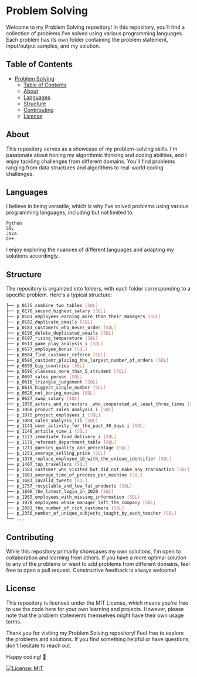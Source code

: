 # Problem Solving
Welcome to my Problem Solving repository! In this repository, you'll find a collection of problems I've solved using various programming languages. Each problem has its own folder containing the problem statement, input/output samples, and my solution.

## Table of Contents
- [Problem Solving](#problem-solving)
  - [Table of Contents](#table-of-contents)
  - [About](#about)
  - [Languages](#languages)
  - [Structure](#structure)
  - [Contributing](#contributing)
  - [License](#license)
  
<a name="about"></a>
## About
This repository serves as a showcase of my problem-solving skills. I'm passionate about honing my algorithmic thinking and coding abilities, and I enjoy tackling challenges from different domains. You'll find problems ranging from data structures and algorithms to real-world coding challenges.

<a name="Languages"></a>
## Languages
I believe in being versatile, which is why I've solved problems using various programming languages, including but not limited to:

    Python
    SQL
    Java
    C++

I enjoy exploring the nuances of different languages and adapting my solutions accordingly.

<a name='Structure'></a>
## Structure
The repository is organized into folders, with each folder corresponding to a specific problem. Here's a typical structure:

```bash
├── p_0175_combine_two_tables [SQL]
├── p_0176_second_highest_salary [SQL]
├── p_0181_employees_earning_more_than_their_managers [SQL]
├── p_0182_duplicate_emails [SQL]
├── p_0183_customers_who_never_order [SQL]
├── p_0196_delete_duplicated_emails [SQL]
├── p_0197_rising_temperature [SQL]
├── p_0511_game_play_analysis_i [SQL]
├── p_0577_employee_bonus [SQL]
├── p_0584_find_customer_referee [SQL]
├── p_0586_custoemr_placing_the_largest_number_of_orders [SQL]
├── p_0595_big_countries [SQL]
├── p_0596_classess_more_than_5_strudent [SQL]
├── p_0607_sales_person [SQL]
├── p_0610_triangle_judgement [SQL]
├── p_0619_biggest_single_number [SQL]
├── p_0620_not_boring_movies [SQL]
├── p_0627_swap_salary [SQL]
├── p_1050_actors_and_directors _who_cooperated_at_least_three_times [SQL]
├── p_1068_product_sales_analysis_i [SQL]
├── p_1075_project_employees_i [SQL]
├── p_1084_sales_analysis_iii [SQL]
├── p_1141_user_activity_for_the_past_30_days i [SQL]
├── p_1148_article_view_i [SQL]
├── p_1173_immediate_food_delivery_i [SQL]
├── p_1179_reformat_department_table [SQL]
├── p_1211_queries_quality_and_percentage [SQL]
├── p_1251_average_selling_price [SQL]
├── p_1378_replace_employee_iD_with_the_unique_identifier [SQL]
├── p_1407_top_travellers [SQL]
├── p_1581_customer_who_visited_but_did_not_make_any_transaction [SQL]
├── p_1661_average_time_of_process_per_machine [SQL]
├── p_1683_invalid_tweets [SQL]
├── p_1757_recyclable_and_low_fat_products [SQL]
├── p_1890_the_latest_login_in_2020 [SQL]
├── p_1965_employees_with_missing_information [SQL]
├── p_1978_employees_whose_manager_left_the_company [SQL]
├── p_2082_the_number_of_rich_customers [SQL]
├── p_2356_number_of_unique_subjects_taught_by_each_teacher [SQL]
└── ...
```

<a name="Contributing"></a>
## Contributing
While this repository primarily showcases my own solutions, I'm open to collaboration and learning from others. If you have a more optimal solution to any of the problems or want to add problems from different domains, feel free to open a pull request. Constructive feedback is always welcome!

<a name='License'></a>
## License
This repository is licensed under the MIT License, which means you're free to use the code here for your own learning and projects. However, please note that the problem statements themselves might have their own usage terms.

Thank you for visiting my Problem Solving repository! Feel free to explore the problems and solutions. If you find something helpful or have questions, don't hesitate to reach out.

Happy coding! 🚀

[![License: MIT](https://img.shields.io/badge/License-MIT-blue.svg)](https://opensource.org/licenses/MIT)
